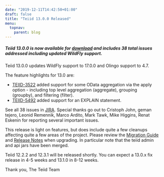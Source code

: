 ```yaml
---
date: "2019-12-11T14:42:50+01:00"
draft: false
title: "Teiid 13.0.0 Released"
menu:
  topnav:
    parent: blog
---
```


##### Teiid 13.0.0 is now available for [download](/teiid_runtimes/teiid_wildfly/downloads/) and includes 38 total issues addressed including updated WildFly support.

<!--more-->

Teiid 13.0.0 updates WildFly support to 17.0.0 and Olingo support to 4.7.

The feature highlights for 13.0 are:
* [TEIID-3522](https://issues.redhat.com/browse/TEIID-3522) added support for some OData aggregation via the apply option - including top level aggregation (aggregate), grouping (groupby), and filtering (filter).  
* [TEIID-5492](https://issues.redhat.com/browse/TEIID-5492) added support for an EXPLAIN statement.

See all 38 issues in [JIRA](https://issues.redhat.com/projects/TEIID/versions/12340052).  Special thanks go out to Cristoph John, geman tejero, Leonid Remennik, Marco Ardito, Mark Tawk, Mike Higgins, Renat Eskenin for reporting several important issues.

This release is light on features, but does include quite a few cleanups affecting quite a few areas of the project.  Please review the [Migration Guide](http://teiid.github.io/teiid-documents/13.0.x/content/admin/Migration_Guide_From_Teiid_13.x.html) and [Release Notes](http://teiid.github.io/teiid-documents/13.0.x/content/reference/Release_Notes.html) when upgrading.  In particular note that the teiid admin and api jars have been merged.

Teiid 12.2.2 and 12.3.1 will be released shortly.  You can expect a 13.0.x fix release in 4-5 weeks and 13.1.0 in 8-12 weeks.

Thank you, 
The Teiid Team
